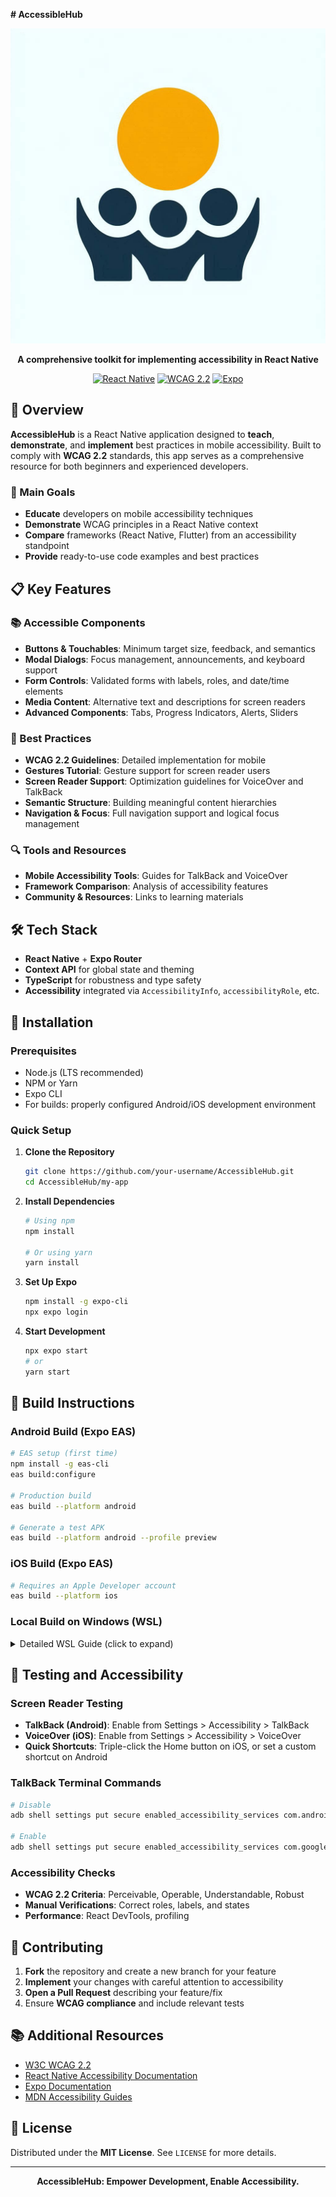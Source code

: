 **# AccessibleHub**

<div align="center">

![AccessibleHub Logo](my-app/assets/images/icon.png)

**A comprehensive toolkit for implementing accessibility in React Native**

[![React Native](https://img.shields.io/badge/React%20Native-v0.73-blue.svg)](https://reactnative.dev/)
[![WCAG 2.2](https://img.shields.io/badge/WCAG-2.2-green.svg)](https://www.w3.org/TR/WCAG22/)
[![Expo](https://img.shields.io/badge/Expo-SDK-lightgrey.svg)](https://expo.dev/)

</div>

## 📱 Overview

**AccessibleHub** is a React Native application designed to **teach**, **demonstrate**, and **implement** best practices in mobile accessibility. Built to comply with **WCAG 2.2** standards, this app serves as a comprehensive resource for both beginners and experienced developers.

### 🎯 Main Goals

- **Educate** developers on mobile accessibility techniques
- **Demonstrate** WCAG principles in a React Native context
- **Compare** frameworks (React Native, Flutter) from an accessibility standpoint
- **Provide** ready-to-use code examples and best practices

## 📋 Key Features

### 📚 Accessible Components
- **Buttons & Touchables**: Minimum target size, feedback, and semantics
- **Modal Dialogs**: Focus management, announcements, and keyboard support
- **Form Controls**: Validated forms with labels, roles, and date/time elements
- **Media Content**: Alternative text and descriptions for screen readers
- **Advanced Components**: Tabs, Progress Indicators, Alerts, Sliders

### 🧰 Best Practices
- **WCAG 2.2 Guidelines**: Detailed implementation for mobile
- **Gestures Tutorial**: Gesture support for screen reader users
- **Screen Reader Support**: Optimization guidelines for VoiceOver and TalkBack
- **Semantic Structure**: Building meaningful content hierarchies
- **Navigation & Focus**: Full navigation support and logical focus management

### 🔍 Tools and Resources
- **Mobile Accessibility Tools**: Guides for TalkBack and VoiceOver
- **Framework Comparison**: Analysis of accessibility features
- **Community & Resources**: Links to learning materials

## 🛠️ Tech Stack

- **React Native** + **Expo Router**
- **Context API** for global state and theming
- **TypeScript** for robustness and type safety
- **Accessibility** integrated via `AccessibilityInfo`, `accessibilityRole`, etc.

## 🚀 Installation

### Prerequisites
- Node.js (LTS recommended)
- NPM or Yarn
- Expo CLI
- For builds: properly configured Android/iOS development environment

### Quick Setup

1. **Clone the Repository**
   ```bash
   git clone https://github.com/your-username/AccessibleHub.git
   cd AccessibleHub/my-app
   ```

2. **Install Dependencies**
   ```bash
   # Using npm
   npm install

   # Or using yarn
   yarn install
   ```

3. **Set Up Expo**
   ```bash
   npm install -g expo-cli
   npx expo login
   ```

4. **Start Development**
   ```bash
   npx expo start
   # or
   yarn start
   ```

## 🔨 Build Instructions

### Android Build (Expo EAS)
```bash
# EAS setup (first time)
npm install -g eas-cli
eas build:configure

# Production build
eas build --platform android

# Generate a test APK
eas build --platform android --profile preview
```

### iOS Build (Expo EAS)
```bash
# Requires an Apple Developer account
eas build --platform ios
```

### Local Build on Windows (WSL)

<details>
<summary>Detailed WSL Guide (click to expand)</summary>

#### Prerequisites
- Windows 10/11
- Basic command line knowledge
- Existing Expo/React Native project

#### 1. Install Windows Subsystem for Linux (WSL)
```bash
# Enable WSL
wsl --install

# Update WSL
wsl --update
```

#### 2. Set up the development environment in WSL Ubuntu
```bash
# Install essential tools
sudo apt update
sudo apt upgrade -y
sudo apt install -y curl git unzip

# Install Java Development Kit
sudo apt install -y openjdk-17-jdk-headless

# Install Node.js via NVM
curl -o- https://raw.githubusercontent.com/nvm-sh/nvm/v0.39.3/install.sh | bash
source ~/.bashrc
nvm install --lts
npm install -g yarn

# Install Gradle
wget https://services.gradle.org/distributions/gradle-8.5-bin.zip -P /tmp
sudo mkdir -p /opt/gradle
sudo unzip -d /opt/gradle /tmp/gradle-8.5-bin.zip
```

#### 3. Set environment variables
Add the following to your `~/.bashrc`:
```bash
# Java Home
export JAVA_HOME=/usr/lib/jvm/java-17-openjdk-amd64

# Android SDK configuration
export ANDROID_HOME=$HOME/android
export ANDROID_SDK_ROOT=${ANDROID_HOME}
export PATH=$PATH:/opt/gradle/gradle-8.5/bin:${ANDROID_HOME}/cmdline-tools/latest/bin:${ANDROID_HOME}/platform-tools:${ANDROID_HOME}/tools:${ANDROID_HOME}/tools/bin

# Reload the updated profile
source ~/.bashrc
```

#### 4. Set up Android SDK and Build Tools
```bash
# Create Android SDK directory
mkdir -p $HOME/android

# Install Android SDK command-line tools
wget https://dl.google.com/android/commandlinetools/commandlinetools-linux-10406996_latest.zip -O /tmp/cmdline-tools.zip
unzip /tmp/cmdline-tools.zip -d $HOME/android/cmdline-tools
mkdir -p $HOME/android/cmdline-tools/latest
mv $HOME/android/cmdline-tools/cmdline-tools/* $HOME/android/cmdline-tools/latest/

# Accept licenses and install required components
yes | sdkmanager --licenses
sdkmanager "platform-tools" "platforms;android-33" "build-tools;33.0.0"
```

#### 5. Expo build setup
```bash
# Install EAS CLI
npm install -g eas-cli

# Navigate to your project in WSL
cd /mnt/c/YourProjectPath

# Initialize EAS for your project
eas init

# Configure build
eas build:configure
```

#### 6. Build the app
```bash
# Build Android App Bundle (.aab)
eas build --platform android --local

# Build an APK for testing
eas build --platform android --profile preview --local
```

</details>

## 🧪 Testing and Accessibility

### Screen Reader Testing
- **TalkBack (Android)**: Enable from Settings > Accessibility > TalkBack
- **VoiceOver (iOS)**: Enable from Settings > Accessibility > VoiceOver
- **Quick Shortcuts**: Triple-click the Home button on iOS, or set a custom shortcut on Android

### TalkBack Terminal Commands
```bash
# Disable
adb shell settings put secure enabled_accessibility_services com.android.talkback/com.google.android.marvin.talkback.TalkBackService

# Enable
adb shell settings put secure enabled_accessibility_services com.google.android.marvin.talkback/com.google.android.marvin.talkback.TalkBackService
```

### Accessibility Checks
- **WCAG 2.2 Criteria**: Perceivable, Operable, Understandable, Robust
- **Manual Verifications**: Correct roles, labels, and states
- **Performance**: React DevTools, profiling

## 🤝 Contributing

1. **Fork** the repository and create a new branch for your feature
2. **Implement** your changes with careful attention to accessibility
3. **Open a Pull Request** describing your feature/fix
4. Ensure **WCAG compliance** and include relevant tests

## 📚 Additional Resources

- [W3C WCAG 2.2](https://www.w3.org/TR/WCAG22/)
- [React Native Accessibility Documentation](https://reactnative.dev/docs/accessibility)
- [Expo Documentation](https://docs.expo.dev/)
- [MDN Accessibility Guides](https://developer.mozilla.org/en-US/docs/Web/Accessibility)

## 📄 License

Distributed under the **MIT License**. See `LICENSE` for more details.

---

<div align="center">
<b>AccessibleHub: Empower Development, Enable Accessibility.</b>
</div>
